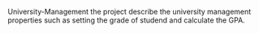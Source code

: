 University-Management
the project describe the university management properties such as setting the grade of studend and calculate the GPA.
